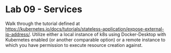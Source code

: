 # Lab 09 - Services

Walk through the tutorial defined at https://kubernetes.io/docs/tutorials/stateless-application/expose-external-ip-address/. Utilize either a local instance of k8s using Docker-Desktop with Kubernetes enabled (or another comparable option) or a remote instance to which you have permission to execute resource creation against.
